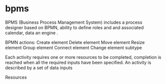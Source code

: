 bpms
====

BPMS (Business Process Management System) includes a process designer based on BPMN, ability to define roles and and associated calendar, data  an engine  .

BPMN actions:
Create element
Delete element
Move element
Resize element
Group element
Connect element
Change element subtype

Each activity requires one or more resources to be completed, completion is reached when all the required inputs have been specified.
An activity is described by a set of data inputs

Resources